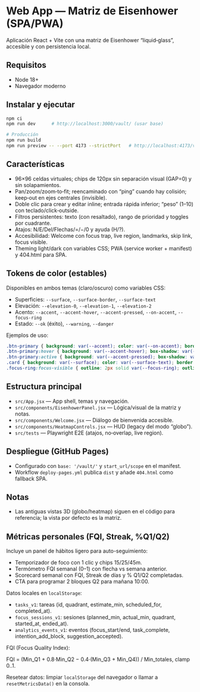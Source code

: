 # Web App — Matriz de Eisenhower (SPA/PWA)

Aplicación React + Vite con una matriz de Eisenhower “liquid‑glass”, accesible y con persistencia local.

## Requisitos
- Node 18+
- Navegador moderno

## Instalar y ejecutar
```bash
npm ci
npm run dev      # http://localhost:3000/vault/ (usar base)

# Producción
npm run build
npm run preview -- --port 4173 --strictPort   # http://localhost:4173/vault/
```

## Características
- 96×96 celdas virtuales; chips de 120px sin separación visual (GAP=0) y sin solapamientos.
- Pan/zoom/zoom‑to‑fit; reencaminado con “ping” cuando hay colisión; keep‑out en ejes centrales (invisible).
- Doble clic para crear y editar inline; entrada rápida inferior; “peso” (1–10) con teclado/click‑outside.
- Filtros persistentes: texto (con resaltado), rango de prioridad y toggles por cuadrante.
- Atajos: N/E/Del/Flechas/=/−/0 y ayuda (H/?).
- Accesibilidad: Welcome con focus trap, live region, landmarks, skip link, focus visible.
- Theming light/dark con variables CSS; PWA (service worker + manifest) y 404.html para SPA.

## Tokens de color (estables)
Disponibles en ambos temas (claro/oscuro) como variables CSS:
- Superficies: `--surface`, `--surface-border`, `--surface-text`
- Elevación: `--elevation-0`, `--elevation-1`, `--elevation-2`
- Acento: `--accent`, `--accent-hover`, `--accent-pressed`, `--on-accent`, `--focus-ring`
- Estado: `--ok` (éxito), `--warning`, `--danger`

Ejemplos de uso:
```css
.btn-primary { background: var(--accent); color: var(--on-accent); border: none; }
.btn-primary:hover { background: var(--accent-hover); box-shadow: var(--elevation-1); }
.btn-primary:active { background: var(--accent-pressed); box-shadow: var(--elevation-2); }
.card { background: var(--surface); color: var(--surface-text); border: 1px solid var(--surface-border); }
.focus-ring:focus-visible { outline: 2px solid var(--focus-ring); outline-offset: 2px; }
```

## Estructura principal
- `src/App.jsx` — App shell, temas y navegación.
- `src/components/EisenhowerPanel.jsx` — Lógica/visual de la matriz y notas.
- `src/components/Welcome.jsx` — Diálogo de bienvenida accesible.
- `src/components/HeatmapControls.jsx` — HUD (legacy del modo “globo”).
- `src/tests` — Playwright E2E (atajos, no‑overlap, live region).

## Despliegue (GitHub Pages)
- Configurado con `base: '/vault/'` y `start_url/scope` en el manifest.
- Workflow `deploy-pages.yml` publica `dist` y añade `404.html` como fallback SPA.

## Notas
- Las antiguas vistas 3D (globo/heatmap) siguen en el código para referencia; la vista por defecto es la matriz.

## Métricas personales (FQI, Streak, %Q1/Q2)

Incluye un panel de hábitos ligero para auto-seguimiento:

- Temporizador de foco con 1 clic y chips 15/25/45m.
- Termómetro FQI semanal (0–1) con flecha vs semana anterior.
- Scorecard semanal con FQI, Streak de días y % Q1/Q2 completadas.
- CTA para programar 2 bloques Q2 para mañana 10:00.

Datos locales en `localStorage`:

- `tasks_v1`: tareas (id, quadrant, estimate_min, scheduled_for, completed_at).
- `focus_sessions_v1`: sesiones (planned_min, actual_min, quadrant, started_at, ended_at).
- `analytics_events_v1`: eventos (focus_start/end, task_complete, intention_add_block, suggestion_accepted).

FQI (Focus Quality Index):

FQI = (Min_Q1 + 0.8·Min_Q2 − 0.4·(Min_Q3 + Min_Q4)) / Min_totales, clamp 0..1.

Resetear datos: limpiar `localStorage` del navegador o llamar a `resetMetricsData()` en la consola.
